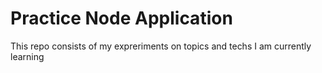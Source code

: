 # Practice Node Application

This repo consists of my expreriments on topics and techs I am currently learning
